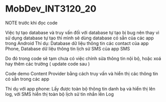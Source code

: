 # MobDev_INT3120_20

NOTE trước khi đọc code

Việc tự tạo database và truy vấn đối với database tự tạo bị bug nên thay vì sử dụng database tự tạo thì mình sẽ dùng database có sẵn của các app trong Android 
Thí dụ: Database dữ liệu thông tin các contact của app Phone, Database dữ liệu thông tin lịch sử SMS của app SMS

Do đó trong code sẽ tạm chưa có việc chỉnh sửa thông tin nội bộ, hoặc xoá hay thêm các trường ( update code sau )

Code demo Content Provider bằng cách truy vấn và hiển thị các thông tin có sẵn trong các app

Thi dụ với app phone: Lấy được toàn bộ thông tin danh bạ và hiển thị lên log, với SMS hiển thị toàn bộ lịch sử tin nhắn lên Log
